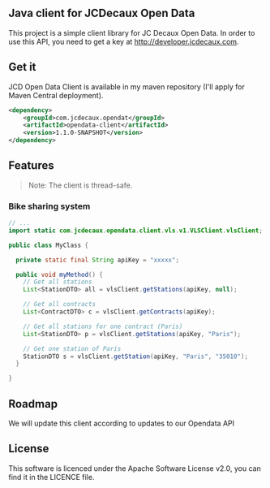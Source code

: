 ## Java client for JCDecaux Open Data

This project is a simple client library for JC Decaux Open Data. In order to use this API, you need to get a key at http://developer.jcdecaux.com.

## Get it

JCD Open Data Client is available in my maven repository (I'll apply for Maven Central deployment).

```xml
<dependency>
    <groupId>com.jcdecaux.opendat</groupId>
    <artifactId>opendata-client</artifactId>
    <version>1.1.0-SNAPSHOT</version>
</dependency>
```

## Features

>Note: The client is thread-safe.

### Bike sharing system

```java
// ...
import static com.jcdecaux.opendata.client.vls.v1.VLSClient.vlsClient;

public class MyClass {

  private static final String apiKey = "xxxxx";

  public void myMethod() {
    // Get all stations
    List<StationDTO> all = vlsClient.getStations(apiKey, null);

    // Get all contracts
    List<ContractDTO> c = vlsClient.getContracts(apiKey);

    // Get all stations for one contract (Paris)
    List<StationDTO> p = vlsClient.getStations(apiKey, "Paris");

    // Get one station of Paris
    StationDTO s = vlsClient.getStation(apiKey, "Paris", "35010");
  }

}
```

## Roadmap

We will update this client according to updates to our Opendata API

## License

This software is licenced under the Apache Software License v2.0, you can find it in the LICENCE file.
